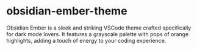 # obsidian-ember-theme
Obsidian Ember is a sleek and striking VSCode theme crafted specifically for dark mode lovers. It features a grayscale palette with pops of orange highlights, adding a touch of energy to your coding experience.
